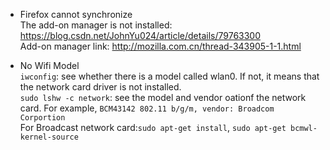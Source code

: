 * Firefox cannot synchronize  
The add-on manager is not installed: https://blog.csdn.net/JohnYu024/article/details/79763300  
Add-on manager link: http://mozilla.com.cn/thread-343905-1-1.html

* No Wifi Model  
`iwconfig`: see whether there is a model called wlan0. If not, it means that the network card driver is not installed.  
`sudo lshw -c network`: see the model and vendor oationf the network card. For example, `BCM43142 802.11 b/g/m, vendor: Broadcom Corportion`  
For Broadcast network card:`sudo apt-get install`, `sudo apt-get bcmwl-kernel-source`
